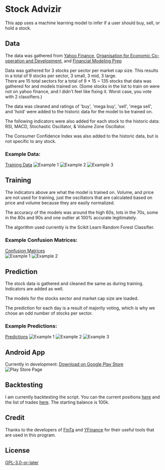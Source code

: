 # Stock Advizir

This app uses a machine learning model to infer if a user should buy, sell, or hold a stock.

## Data  
The data was gathered from [Yahoo Finance](https://finance.yahoo.com/), [Organisation for Economic Co-operation and Development](https://www.oecd.org/unitedstates/), and [Financial Modeling Prep](https://financialmodelingprep.com)  
  
Data was gathered for 3 stocks per sector per market cap size. This results in a total of 9 stocks per sector, 3 small, 3 mid, 3 large.  
There are 15 total sectors for a total of 9 * 15 ~ 135 stocks that data was gathered for and models trained on. (Some stocks in the list to train on were not on yahoo finance, and I didn't feel like fixing it. Worst case, you vote with 2 classifiers.)
  
The data was cleaned and ratings of 'buy', 'mega buy', 'sell', 'mega sell', and 'hold' were added to the historic data for the model to be trained on.  
  
The following indicators were also added for each stock to the historic data: RSI, MACD, Stochastic Oscillator, & Volume Zone Oscillator.  
  
The Consumer Confidence Index was also added to the historic data, but is not specific to any stock.  
  
### Example Data:    
[Training Data](https://imgur.com/a/koPoGUU)
![Example 1](https://imgur.com/FRxZ74u.png)
![Example 2](https://imgur.com/aqZHA8o.png)
![Example 3](https://imgur.com/uFYY0dw.png)
  
## Training  
The indicators above are what the model is trained on. Volume, and price are not used for training, just the oscillators that are calculated based on price and volume because they are easily normalized.  
  
The accuracy of the models was around the high 60s, lots in the 70s, some in the 80s and 90s and one outlier at 100% accurate legitimately.
  
The algorithm used currently is the Scikit Learn Random Forest Classifier.
  
### Example Confusion Matrices:  
[Confusion Matrices](https://imgur.com/a/FbXkBG4)  
![Example 1](https://imgur.com/Gmb9pqT.png)
![Example 2](https://imgur.com/sGm6YP2.png)
  
## Prediction
The stock data is gathered and cleaned the same as during training. Indicators are added as well.  
  
The models for the stocks sector and market cap size are loaded.  
  
The prediction for each day is a result of majority voting, which is why we chose an odd number of stocks per sector.
   
### Example Predictions:  
[Predictions](https://imgur.com/a/e3CGXx9)
![Example 1](https://i.imgur.com/Q3Q7gsk.png)
![Example 2](https://i.imgur.com/1x3Swbc.png)
![Example 3](https://i.imgur.com/5B0b7j7.png)  
  
## Android App
Currently in development: 
[Download on Google Play Store](https://play.google.com/store/apps/details?id=com.jesiii.stockadvizir)  
![Play Store Page](https://i.imgur.com/x2uDZBy.png)
  
## Backtesting  
I am currently backtesting the script. You can the current positions [here](https://drive.google.com/file/d/1e2rrc39RedrFdKLD85jx8yHlU7CCehMo/view?usp=sharing) and the list of trades [here](https://drive.google.com/file/d/1e4lgMWyumHHBUeIveyEeypCBVeshpJKL/view?usp=sharing). The starting balance is 100k.  
  
## Credit
Thanks to the developers of [FinTa](https://github.com/peerchemist/finta) and [YFinance](https://github.com/ranaroussi/yfinance) for their useful tools that are used in this program.
<!-- This is what the input data looks like graphed. Green is “buy” and red is “sell”:  
![Training Data Graph](https://i.imgur.com/HBPMrK9.png)  

Output (With input AAPL, 3mo):    
  
Terminal Output. Ratings for each day  
![Terminal Output](https://i.imgur.com/Z5R6A6i.png)  
Graph Output.  
Y-axis: Open Price, X-axis: Date.  
Green*: Buy, Red*: Sell.  
![Graph Output](https://i.imgur.com/481mwAh.png)  
     -->
  
## License
[GPL-3.0-or-later](https://choosealicense.com/licenses/gpl-3.0/)
